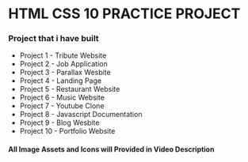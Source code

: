 # HTML CSS 10 PRACTICE PROJECT

### Project that i have built

- Project 1 - Tribute Website
- Project 2 - Job Application
- Project 3 - Parallax Wesbite
- Project 4 - Landing Page
- Project 5 - Restaurant Website
- Project 6 - Music Website
- Project 7 - Youtube Clone
- Project 8 - Javascript Documentation
- Project 9 - Blog Wesbite
- Project 10 - Portfolio Website

#### All Image Assets and Icons will Provided in Video Description
